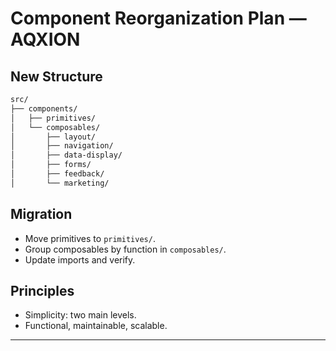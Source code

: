 # Component Reorganization Plan — AQXION

## New Structure

```bash
src/
├── components/
│   ├── primitives/
│   └── composables/
│       ├── layout/
│       ├── navigation/
│       ├── data-display/
│       ├── forms/
│       ├── feedback/
│       └── marketing/
```

## Migration

- Move primitives to `primitives/`.
- Group composables by function in `composables/`.
- Update imports and verify.

## Principles

- Simplicity: two main levels.
- Functional, maintainable, scalable.

---
